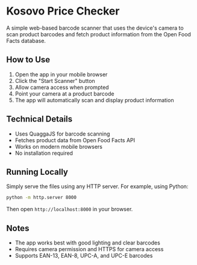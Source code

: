 # Kosovo Price Checker

A simple web-based barcode scanner that uses the device's camera to scan product barcodes and fetch product information from the Open Food Facts database.

## How to Use

1. Open the app in your mobile browser
2. Click the "Start Scanner" button
3. Allow camera access when prompted
4. Point your camera at a product barcode
5. The app will automatically scan and display product information

## Technical Details

- Uses QuaggaJS for barcode scanning
- Fetches product data from Open Food Facts API
- Works on modern mobile browsers
- No installation required

## Running Locally

Simply serve the files using any HTTP server. For example, using Python:

```bash
python -m http.server 8000
```

Then open `http://localhost:8000` in your browser.

## Notes

- The app works best with good lighting and clear barcodes
- Requires camera permission and HTTPS for camera access
- Supports EAN-13, EAN-8, UPC-A, and UPC-E barcodes 
